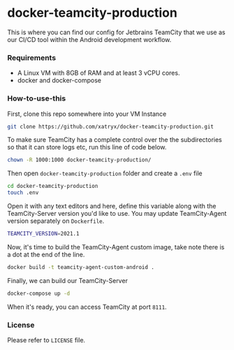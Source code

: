 # docker-teamcity-production
This is where you can find our config for Jetbrains TeamCity that we use as our CI/CD tool within the Android development workflow.

### Requirements

* A Linux VM with 8GB of RAM and at least 3 vCPU cores.
* docker and docker-compose

### How-to-use-this

First, clone this repo somewhere into your VM Instance

```bash
git clone https://github.com/xatryx/docker-teamcity-production.git
```

To make sure TeamCity has a complete control over the the subdirectories so that it can store logs etc, run this line of code below.

```bash
chown -R 1000:1000 docker-teamcity-production/
```

Then open `docker-teamcity-production` folder and create a `.env` file
```bash
cd docker-teamcity-production
touch .env
```

Open it with any text editors and here, define this variable along with the TeamCity-Server version you'd like to use. You may update TeamCity-Agent version separately on `Dockerfile`.
```bash
TEAMCITY_VERSION=2021.1
```

Now, it's time to build the TeamCity-Agent custom image, take note there is a dot at the end of the line.
```bash
docker build -t teamcity-agent-custom-android .
```

Finally, we can build our TeamCity-Server
```bash
docker-compose up -d
```

When it's ready, you can access TeamCity at port `8111`.


### License

Please refer to `LICENSE` file.
